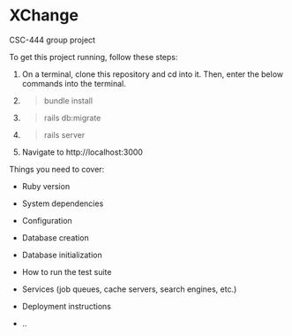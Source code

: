 # XChange

CSC-444 group project

To get this project running, follow these steps: 

1. On a terminal, clone this repository and cd into it. Then, enter the below commands into the terminal. 
2. >bundle install 
3. >rails db:migrate
4. >rails server 
5. Navigate to http://localhost:3000


Things you need to cover:

* Ruby version

* System dependencies

* Configuration

* Database creation

* Database initialization

* How to run the test suite

* Services (job queues, cache servers, search engines, etc.)

* Deployment instructions

* ..
